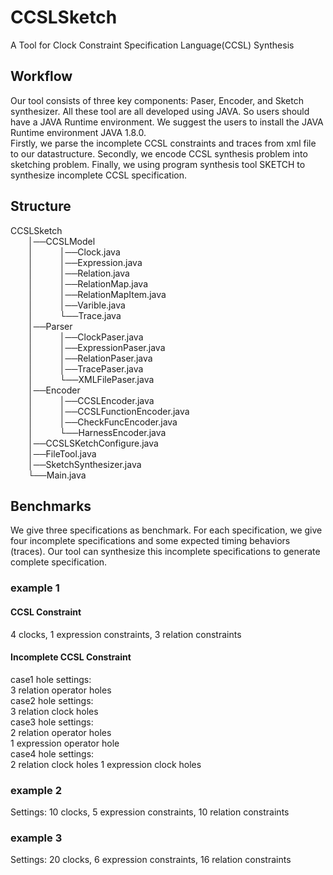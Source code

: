 # CCSLSketch
A Tool for Clock Constraint Specification Language(CCSL)  Synthesis 

## Workflow
Our tool consists of three key components: Paser, Encoder, and Sketch synthesizer. All these tool are all developed using JAVA. So users should have a JAVA Runtime environment. We suggest the users to install the JAVA Runtime environment JAVA 1.8.0.  
Firstly, we parse the incomplete CCSL constraints and traces from xml file to our datastructure.
Secondly, we encode CCSL synthesis problem into sketching problem.
Finally, we using program synthesis tool SKETCH to synthesize incomplete CCSL specification.

## Structure
CCSLSketch  
&emsp;&emsp;│──CCSLModel  
&emsp;&emsp;│&emsp;&emsp;&emsp;│──Clock.java  
&emsp;&emsp;│&emsp;&emsp;&emsp;│──Expression.java  
&emsp;&emsp;│&emsp;&emsp;&emsp;│──Relation.java  
&emsp;&emsp;│&emsp;&emsp;&emsp;│──RelationMap.java  
&emsp;&emsp;│&emsp;&emsp;&emsp;│──RelationMapItem.java  
&emsp;&emsp;│&emsp;&emsp;&emsp;│──Varible.java  
&emsp;&emsp;│&emsp;&emsp;&emsp;└──Trace.java  
&emsp;&emsp;│──Parser  
&emsp;&emsp;│&emsp;&emsp;&emsp;│──ClockPaser.java  
&emsp;&emsp;│&emsp;&emsp;&emsp;│──ExpressionPaser.java  
&emsp;&emsp;│&emsp;&emsp;&emsp;│──RelationPaser.java  
&emsp;&emsp;│&emsp;&emsp;&emsp;│──TracePaser.java  
&emsp;&emsp;│&emsp;&emsp;&emsp;└──XMLFilePaser.java  
&emsp;&emsp;│──Encoder  
&emsp;&emsp;│&emsp;&emsp;&emsp;│──CCSLEncoder.java  
&emsp;&emsp;│&emsp;&emsp;&emsp;│──CCSLFunctionEncoder.java  
&emsp;&emsp;│&emsp;&emsp;&emsp;│──CheckFuncEncoder.java  
&emsp;&emsp;│&emsp;&emsp;&emsp;└──HarnessEncoder.java  
&emsp;&emsp;│──CCSLSKetchConfigure.java  
&emsp;&emsp;│──FileTool.java  
&emsp;&emsp;│──SketchSynthesizer.java  
&emsp;&emsp;└──Main.java
   
## Benchmarks
We give three specifications as benchmark. For each specification, we give four incomplete specifications and some expected timing behaviors (traces). Our tool can synthesize this incomplete specifications to generate complete specification.
### example 1
#### CCSL Constraint  
4 clocks, 1 expression constraints, 3 relation constraints  

#### Incomplete CCSL Constraint  
case1 hole settings:  
3 relation operator holes  
case2 hole settings:  
3 relation clock holes  
case3 hole settings:  
2 relation operator holes  
1 expression operator hole  
case4 hole settings:  
2 relation clock holes
1 expression clock holes  

### example 2
Settings: 10 clocks, 5 expression constraints, 10 relation constraints  
### example 3
Settings: 20 clocks, 6 expression constraints, 16 relation constraints  
